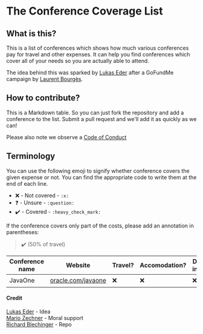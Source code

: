 # The Conference Coverage List

## What is this?

This is a list of conferences which shows how much various conferences pay for travel and other expenses. It can help you find conferences which cover all of your needs so you are actually able to attend.

The idea behind this was sparked by [Lukas Eder](https://twitter.com/lukaseder/status/889837600776871936) after a GoFundMe campaign by [Laurent Bourgès](https://www.gofundme.com/javaone-2017-travel-costs).

## How to contribute?

This is a Markdown table. So you can just fork the repository and add a conference to the list. Submit a pull request and we'll add it as quickly as we can!

Please also note we observe a [Code of Conduct](./CODE-OF-CONDUCT.md)

## Terminology

You can use the following emoji to signify whether conference covers the given expense or not. You can find the appropriate code to write them at the end of each line.

* :x:  - Not covered - `:x:`
* :question: - Unsure - `:question:`
* :heavy_check_mark: - Covered - `:heavy_check_mark:`

If the conference covers only part of the costs, please add an annotation in parentheses:

> :heavy_check_mark: (50% of travel)

| Conference name | Website | Travel? | Accomodation? | Diversity initative? | Other expenses? |
| --- | --- | --- | --- | --- | --- |
| JavaOne | [oracle.com/javaone](http://oracle.com/javaone) | :x: | :x: | :x: | :question: |

#### Credit

[Lukas Eder](http://twitter.com/lukaseder) - Idea  
[Mario Zechner](http://twitter.com/badlogicgames) - Moral support  
[Richard Blechinger](http://twitter.com/_pretzelhands) - Repo
